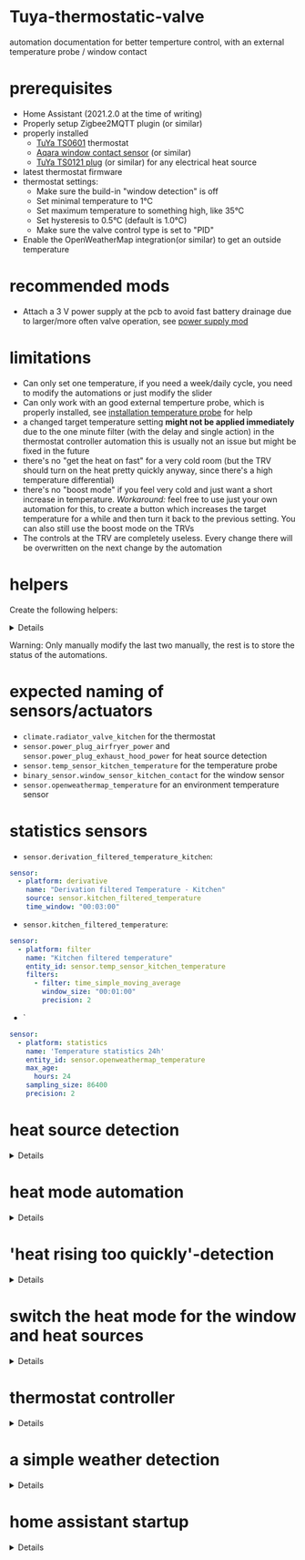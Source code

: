 # Tuya-thermostatic-valve
automation documentation for better temperture control, with an external temperature probe / window contact


# prerequisites

- Home Assistant (2021.2.0 at the time of writing)
- Properly setup Zigbee2MQTT plugin (or similar)
- properly installed
  - [TuYa TS0601](https://www.zigbee2mqtt.io/devices/TS0601_thermostat.html) thermostat
  - [Aqara window contact sensor](https://www.zigbee2mqtt.io/devices/MCCGQ11LM.html) (or similar)
  - [TuYa TS0121 plug](https://www.zigbee2mqtt.io/devices/TS0121_plug.html) (or similar) for any electrical heat source
- latest thermostat firmware
- thermostat settings:
  - Make sure the build-in "window detection" is off
  - Set minimal temperature to 1°C
  - Set maximum temperature to something high, like 35°C
  - Set hysteresis to 0.5°C (default is 1.0°C)
  - Make sure the valve control type is set to "PID"
- Enable the OpenWeatherMap integration(or similar) to get an outside temperature

# recommended mods

- Attach a 3 V power supply at the pcb to avoid fast battery drainage due to larger/more often valve operation, see [power supply mod](power_supply_mod.md)

# limitations

- Can only set one temperature, if you need a week/daily cycle, you need to modify the automations or just modify the slider
- Can only work with an good external temperture probe, which is properly installed, see [installation temperature probe](installation_temperature_probe.md) for help
- a changed target temperature setting **might not be applied immediately** due to the one minute filter (with the delay and single action) in the thermostat controller automation
  this is usually not an issue but might be fixed in the future
- there's no "get the heat on fast" for a very cold room (but the TRV should turn on the heat pretty quickly anyway, since there's a high temperature differential)
- there's no "boost mode" if you feel very cold and just want a short increase in temperature. *Workaround:* feel free to use just your own automation for this, to create a button which increases the target temperature for a while and then turn it back to the previous setting. You can also still use the boost mode on the TRVs
- The controls at the TRV are completely useless. Every change there will be overwritten on the next change by the automation 

# helpers

Create the following helpers:

<details>
  
- `input_select.heating_mode_kitchen` with 3 values: `default`, `off` and `cut`
- `input_boolean.heatsource_present_kitchen`
- `input_boolean.heating_maintaince_kitchen`
- `input_select.heating_forced_off_weather` with 3 values: `no`, `no-heating-required`, `hot-day`
- `input_boolean.heating_kitchen`
- `input_number.target_temp_kitchen` with step size 0.5 and ℃ as unit

</details>

Warning: Only manually modify the last two manually, the rest is to store the status of the automations.

# expected naming of sensors/actuators

- `climate.radiator_valve_kitchen` for the thermostat
- `sensor.power_plug_airfryer_power` and `sensor.power_plug_exhaust_hood_power` for heat source detection
- `sensor.temp_sensor_kitchen_temperature` for the temperature probe
- `binary_sensor.window_sensor_kitchen_contact` for the window sensor
- `sensor.openweathermap_temperature` for an environment temperature sensor

# statistics sensors

- `sensor.derivation_filtered_temperature_kitchen`:
```yaml
sensor:
  - platform: derivative
    name: "Derivation filtered Temperature - Kitchen"
    source: sensor.kitchen_filtered_temperature
    time_window: "00:03:00"
```

- `sensor.kitchen_filtered_temperature`:
```yaml
sensor:
  - platform: filter
    name: "Kitchen filtered temperature"
    entity_id: sensor.temp_sensor_kitchen_temperature
    filters:
      - filter: time_simple_moving_average
        window_size: "00:01:00"
        precision: 2  
```

- `
```yaml
sensor:
  - platform: statistics
    name: 'Temperature statistics 24h'
    entity_id: sensor.openweathermap_temperature
    max_age:
      hours: 24
    sampling_size: 86400
    precision: 2
```


# heat source detection

<details>
  
```yaml
alias: 'Heating: Detect heat source - Kitchen'
description: ''
trigger:
  - type: power
    platform: device
    entity_id: sensor.power_plug_airfryer_power
    domain: sensor
    above: 100
  - type: power
    platform: device
    entity_id: sensor.power_plug_exhaust_hood_power
    domain: sensor
    above: 2
condition:
  - condition: or
    conditions:
      - type: is_power
        condition: device
        entity_id: sensor.power_plug_airfryer_power
        domain: sensor
        above: 100
      - type: is_power
        condition: device
        entity_id: sensor.power_plug_exhaust_hood_power
        domain: sensor
        above: 2
action:
  - service: input_boolean.turn_on
    data: {}
    entity_id: input_boolean.heatsource_present_kitchen
mode: queued
max: 10
```

```yaml
alias: 'Heating: Detect heat source gone - Kitchen'
description: ''
trigger:
  - type: power
    platform: device
    entity_id: sensor.power_plug_airfryer_power
    domain: sensor
    below: 100
    for:
      minutes: 5
  - type: power
    platform: device
    entity_id: sensor.power_plug_exhaust_hood_power
    domain: sensor
    below: 3
    for:
      minutes: 5
condition:
  - condition: and
    conditions:
      - type: is_power
        condition: device
        entity_id: sensor.power_plug_airfryer_power
        domain: sensor
        below: 100
      - type: is_power
        condition: device
        entity_id: sensor.power_plug_exhaust_hood_power
        domain: sensor
        below: 3
      - condition: state
        entity_id: input_boolean.heatsource_present_kitchen
        state: 'on'
action:
  - service: input_boolean.turn_off
    data: {}
    entity_id: input_boolean.heatsource_present_kitchen
mode: queued
max: 10
```

</details>

# heat mode automation

<details>
  
```yaml
alias: 'Heating: Shut valve when heat mode is off/cut - Kitchen'
description: ''
trigger:
  - platform: state
    entity_id: input_select.heating_mode_kitchen
    to: 'off'
  - platform: homeassistant
    event: start
  - platform: state
    entity_id: input_select.heating_mode_kitchen
    to: cut
condition:
  - condition: or
    conditions:
      - condition: state
        entity_id: input_select.heating_mode_kitchen
        state: 'off'
      - condition: state
        entity_id: input_select.heating_mode_kitchen
        state: cut
action:
  - choose:
      - conditions:
          - condition: state
            entity_id: input_boolean.heating_maintaince_kitchen
            state: 'on'
        sequence:
          - wait_for_trigger:
              - platform: state
                entity_id: input_boolean.heating_maintaince_kitchen
                from: 'on'
                to: 'off'
            timeout: '00:15:00'
          - service: climate.set_hvac_mode
            data:
              hvac_mode: 'off'
            entity_id: climate.radiator_valve_kitchen
      - conditions:
          - condition: state
            entity_id: input_boolean.heating_maintaince_kitchen
            state: 'off'
        sequence:
          - service: climate.set_hvac_mode
            data:
              hvac_mode: 'off'
            entity_id: climate.radiator_valve_kitchen
    default: []
mode: queued
max: 10
```

```yaml
alias: 'Heating: Shut valve when heating is deactivated - Kitchen'
description: ''
trigger:
  - platform: state
    entity_id: input_boolean.heating_kitchen
    to: 'off'
condition: []
action:
  - choose:
      - conditions:
          - condition: state
            entity_id: input_boolean.heating_maintaince_kitchen
            state: 'on'
        sequence:
          - wait_for_trigger:
              - platform: state
                entity_id: input_boolean.heating_maintaince_kitchen
                from: 'on'
                to: 'off'
            timeout: '00:15:00'
          - service: climate.set_hvac_mode
            data:
              hvac_mode: 'off'
            entity_id: climate.radiator_valve_kitchen
      - conditions:
          - condition: state
            entity_id: input_boolean.heating_maintaince_kitchen
            state: 'off'
        sequence:
          - service: climate.set_hvac_mode
            data:
              hvac_mode: 'off'
            entity_id: climate.radiator_valve_kitchen
    default: []
mode: queued
max: 10
```
  
</details>

# 'heat rising too quickly'-detection

<details>
  
```yaml  
alias: 'Heating: Shut valve when the temperature is rising too fast - Kitchen'
description: and it's within 2 degrees of the set temperature
trigger:
  - platform: state
    entity_id: sensor.temp_sensor_kitchen_temperature
  - platform: state
    entity_id: sensor.radiator_valve_kitchen_position
  - platform: state
    entity_id: climate.radiator_valve_kitchen
    attribute: temperature
condition:
  - condition: numeric_state
    entity_id: sensor.derivation_filtered_temperature_kitchen
    above: '3'
  - condition: state
    entity_id: input_select.heating_mode_kitchen
    state: default
  - condition: state
    entity_id: input_boolean.heating_maintaince_kitchen
    state: 'off'
  - condition: template
    value_template: >-
      {{ (states("input_number.target_temp_kitchen") | float) <
      ((states("sensor.temp_sensor_kitchen_temperature") | float) + 2) }}
action:
  - service: input_select.select_option
    data:
      option: cut
    entity_id: input_select.heating_mode_kitchen
  - delay: '00:15:00'
mode: single
```

```yaml
alias: 'Heating: Turn the valve on again after 12 minutes cut - Kitchen'
description: ''
trigger:
  - platform: state
    entity_id: input_select.heating_mode_kitchen
    to: cut
    for: '00:12:00'
  - platform: homeassistant
    event: start
condition:
  - condition: state
    entity_id: input_select.heating_mode_kitchen
    state: cut
  - condition: state
    entity_id: input_boolean.heating_maintaince_kitchen
    state: 'off'
action:
  - service: input_select.select_option
    data:
      option: default
    entity_id: input_select.heating_mode_kitchen
  - delay: '00:03:00'
mode: single
```
                                                                         
</details>

# switch the heat mode for the window and heat sources

<details>
  
```yaml
alias: 'Heating: switch mode to off (window/heat source) - Kitchen'
description: ''
trigger:
  - type: opened
    platform: device
    entity_id: binary_sensor.window_sensor_kitchen_contact
    domain: binary_sensor
    for:
      seconds: 5
  - platform: state
    entity_id: input_boolean.heatsource_present_kitchen
    for: '00:00:30'
    to: 'on'
    from: 'off'
  - platform: homeassistant
    event: start
condition:
  - condition: or
    conditions:
      - type: is_open
        condition: device
        entity_id: binary_sensor.window_sensor_kitchen_contact
        domain: binary_sensor
      - condition: state
        entity_id: input_boolean.heatsource_present_kitchen
        state: 'on'
action:
  - service: input_select.select_option
    data:
      option: 'off'
    entity_id: input_select.heating_mode_kitchen
mode: queued
max: 10
```
  

```yaml
alias: 'Heating: switch mode to on (window/heat source) - Kitchen'
description: ''
trigger:
  - type: not_opened
    platform: device
    entity_id: binary_sensor.window_sensor_kitchen_contact
    domain: binary_sensor
    for:
      seconds: 5
  - platform: state
    entity_id: input_boolean.heatsource_present_kitchen
    from: 'on'
    to: 'off'
    for: '00:15:00'
  - platform: homeassistant
    event: start
condition:
  - type: is_not_open
    condition: device
    entity_id: binary_sensor.window_sensor_kitchen_contact
    domain: binary_sensor
  - condition: state
    entity_id: input_boolean.heatsource_present_kitchen
    state: 'off'
action:
  - service: input_select.select_option
    data:
      option: default
    entity_id: input_select.heating_mode_kitchen
mode: queued
max: 10
```

</details>

# thermostat controller

<details>
  
```yaml
alias: 'Heating: Set temperature for default mode - Kitchen v4.1'
description: ''
trigger:
  - platform: state
    entity_id: input_number.target_temp_kitchen
  - platform: state
    entity_id: input_boolean.heating_kitchen
    to: 'on'
  - platform: state
    entity_id: input_select.heating_forced_off_weather
    to: 'no'
  - platform: state
    entity_id: input_select.heating_mode_kitchen
    to: default
  - platform: state
    entity_id: sensor.temp_sensor_kitchen_temperature
    for: '00:00:15'
  - platform: state
    entity_id: input_boolean.heating_maintaince_kitchen
    from: 'on'
    to: 'off'
    for: '00:01:00'
  - platform: numeric_state
    entity_id: sensor.radiator_valve_kitchen_position
    above: '40'
    for: '00:02:00'
  - platform: numeric_state
    entity_id: sensor.radiator_valve_kitchen_position
    above: '60'
    for: '00:02:00'
  - platform: numeric_state
    entity_id: sensor.radiator_valve_kitchen_position
    for: '00:02:00'
    above: '80'
  - platform: numeric_state
    entity_id: sensor.radiator_valve_kitchen_position
    for: '00:02:00'
    above: '90'
  - platform: numeric_state
    entity_id: sensor.radiator_valve_kitchen_position
    for: '00:02:00'
    above: '99'
condition:
  - condition: state
    entity_id: input_select.heating_mode_kitchen
    state: default
  - condition: state
    entity_id: input_select.heating_forced_off_weather
    state: 'no'
  - condition: state
    entity_id: input_boolean.heating_kitchen
    state: 'on'
  - condition: state
    entity_id: input_boolean.heating_maintaince_kitchen
    state: 'off'
action:
  - choose:
      - conditions:
          - condition: template
            value_template: >-
              {{ ((states("input_number.target_temp_kitchen") | float) - 0.5) <
              (states("sensor.temp_sensor_kitchen_temperature") | float) }}
        sequence:
          - choose:
              - conditions:
                  - condition: numeric_state
                    entity_id: sensor.radiator_valve_kitchen_position
                    above: '30'
                sequence:
                  - service: climate.set_hvac_mode
                    data:
                      hvac_mode: 'off'
                    entity_id: climate.radiator_valve_kitchen
                  - wait_for_trigger:
                      - platform: numeric_state
                        entity_id: sensor.radiator_valve_kitchen_position
                        below: '1'
                    timeout: '00:01:00'
          - service: climate.set_hvac_mode
            data:
              hvac_mode: auto
            entity_id: climate.radiator_valve_kitchen
          - delay: '00:00:10'
          - service: climate.set_temperature
            data_template:
              entity_id: climate.radiator_valve_kitchen
              temperature: >-
                {{ ((states("input_number.target_temp_kitchen") | float -
                states("sensor.temp_sensor_kitchen_temperature") | float ) +
                state_attr("climate.radiator_valve_kitchen",
                "local_temperature") | float) | round(1, "half")}}
      - conditions:
          - condition: template
            value_template: >-
              {{ (states("input_number.target_temp_kitchen") | float) >
              (states("sensor.temp_sensor_kitchen_temperature") | float) }}
        sequence:
          - service: climate.set_hvac_mode
            data:
              hvac_mode: auto
            entity_id: climate.radiator_valve_kitchen
          - delay: '00:00:10'
          - service: climate.set_temperature
            data_template:
              entity_id: climate.radiator_valve_kitchen
              temperature: >-
                {{ ((states("input_number.target_temp_kitchen") | float -
                states("sensor.temp_sensor_kitchen_temperature") | float ) +
                state_attr("climate.radiator_valve_kitchen",
                "local_temperature") | float) | round(1, "half")}}
    default: []
  - delay: '00:01:00'
mode: single
```

</details>

# a simple weather detection

<details>
  
```yaml  
alias: 'Heating: Weather detection '
description: ''
trigger:
  - platform: time_pattern
    minutes: '23'
    seconds: '42'
condition: []
action:
  - choose:
      - conditions:
          - condition: numeric_state
            entity_id: sensor.temperature_statistics_24h
            attribute: max_value
            above: '22'
        sequence:
          - service: input_select.select_option
            data:
              option: hot-day
            entity_id: input_select.heating_forced_off_weather
      - conditions:
          - condition: numeric_state
            entity_id: sensor.temperature_statistics_24h
            attribute: min_value
            above: '15'
        sequence:
          - service: input_select.select_option
            data:
              option: no-heating-required
            entity_id: input_select.heating_forced_off_weather
    default:
      - service: input_select.select_option
        data:
          option: 'no'
        entity_id: input_select.heating_forced_off_weather
mode: single
```  
  
</details>

# home assistant startup

<details>

```yaml
alias: 'Heating: close valves and deactivate maintaince mode when starting'
description: ''
trigger:
  - platform: homeassistant
    event: start
condition: []
action:
  - service: climate.set_hvac_mode
    data:
      hvac_mode: 'off'
    entity_id: climate.radiator_valve_kitchen
  - service: input_boolean.turn_off
    data: {}
    entity_id: input_boolean.heating_maintaince_kitchen
  - service: input_select.select_option
    data:
      option: default
    entity_id: input_select.heating_mode_kitchen
mode: restart
```

</detail>

# valve maintaince

In summer the valves usually get never moved, this automation moves the valves once a day to avoid that the valves get sticky or stuck.

<details>

```yaml
alias: 'Heating: Clean valves once per day (when heating mode is default)'
description: ''
trigger:
  - platform: time
    at: '04:47:33'
condition: []
action:
  - service: input_boolean.turn_on
    data: {}
    entity_id: input_boolean.heating_maintaince_kitchen
  - service: climate.set_hvac_mode
    data:
      hvac_mode: 'off'
    entity_id: climate.radiator_valve_kitchen
  - delay: '00:01:00'
  - service: climate.set_hvac_mode
    data:
      hvac_mode: heat
    entity_id: climate.radiator_valve_kitchen
  - delay: '00:01:00'
  - service: climate.set_hvac_mode
    data:
      hvac_mode: 'off'
    entity_id: climate.radiator_valve_kitchen
  - delay: '00:01:00'
  - service: climate.set_hvac_mode
    data:
      hvac_mode: heat
    entity_id: climate.radiator_valve_kitchen
  - delay: '00:01:00'
  - service: climate.set_hvac_mode
    data:
      hvac_mode: 'off'
    entity_id: climate.radiator_valve_kitchen
  - service: input_boolean.turn_off
    data: {}
    entity_id: input_boolean.heating_maintaince_kitchen
mode: restart
```

</details>
